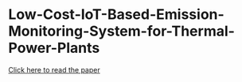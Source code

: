 # Low-Cost-IoT-Based-Emission-Monitoring-System-for-Thermal-Power-Plants
[Click here to read the paper](https://ieeexplore.ieee.org/document/8960194)
